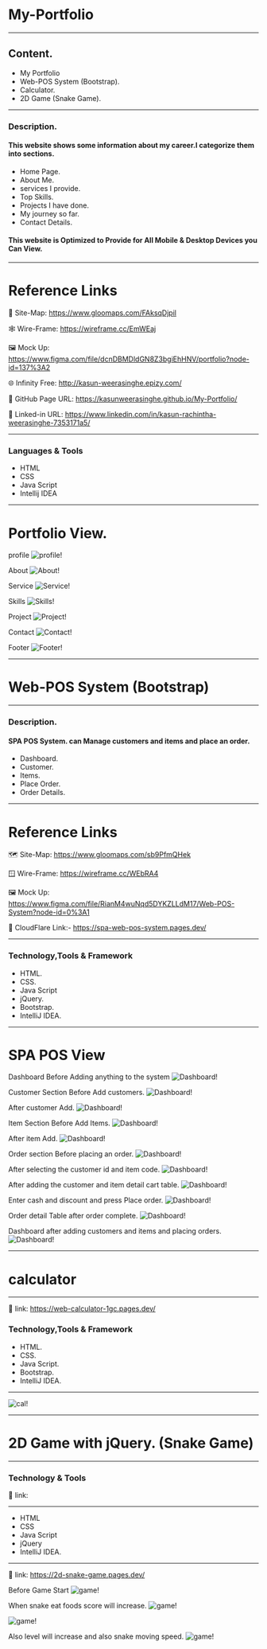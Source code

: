 # My-Portfolio

---
## Content.

* My Portfolio
* Web-POS System (Bootstrap).
* Calculator.
* 2D Game (Snake Game).

---
### Description.


#### This website shows some information about my career.I categorize them into sections.
* Home Page.
* About Me.
* services  I provide.
* Top Skills.
* Projects I have done.
* My journey so far.
* Contact Details.

#### This website is Optimized to Provide for All Mobile & Desktop Devices you Can View.

---

# Reference Links
📍 Site-Map:
https://www.gloomaps.com/FAksqDjpil

🕸️ Wire-Frame: https://wireframe.cc/EmWEaj

️️🖼️ Mock Up: https://www.figma.com/file/dcnDBMDldGN8Z3bgiEhHNV/portfolio?node-id=137%3A2

🌐 Infinity Free: http://kasun-weerasinghe.epizy.com/

📃 GitHub Page URL: https://kasunweerasinghe.github.io/My-Portfolio/

🔗 Linked-in URL: https://www.linkedin.com/in/kasun-rachintha-weerasinghe-7353171a5/

---

### Languages & Tools

* HTML
* CSS
* Java Script
* Intellij IDEA
---

# Portfolio View.
profile
![profile!](assets/images/Projects/Portfolio/profile.png)

About
![About!](assets/images/Projects/Portfolio/About.png)

Service
![Service!](assets/images/Projects/Portfolio/Service.png)

Skills
![Skills!](assets/images/Projects/Portfolio/Skills.png)

Project
![Project!](assets/images/Projects/Portfolio/Projects.png)

Contact
![Contact!](assets/images/Projects/Portfolio/Contact.png)

Footer
![Footer!](assets/images/Projects/Portfolio/Footer.png)

---

# Web-POS System (Bootstrap)

---
### Description.


#### SPA POS System. can Manage customers and items and place an order.
* Dashboard.
* Customer.
* Items.
* Place Order.
* Order Details.

---
# Reference Links

🗺️ Site-Map: https://www.gloomaps.com/sb9PfmQHek

🪟 Wire-Frame: https://wireframe.cc/WEbRA4

️️🖼️ Mock Up: https://www.figma.com/file/RianM4wuNqd5DYKZLLdM17/Web-POS-System?node-id=0%3A1

🔗 CloudFlare Link:- https://spa-web-pos-system.pages.dev/


---
### Technology,Tools & Framework

* HTML.
* CSS.
* Java Script
* jQuery.
* Bootstrap.
* IntelliJ IDEA.
---
# SPA POS View

Dashboard Before Adding anything to the system
![Dashboard!](assignments/JS/SPA/assets/images/POS-System-ss/1.%20Dashboard%20Before%20Add%20anything%20to%20system.png)

Customer Section Before Add customers.
![Dashboard!](assignments/JS/SPA/assets/images/POS-System-ss/2.%20Customer%20Section%20first%20visit.png)

After customer Add.
![Dashboard!](assignments/JS/SPA/assets/images/POS-System-ss/3.%20After%20customer%20Add.png)

Item Section Before Add Items.
![Dashboard!](assignments/JS/SPA/assets/images/POS-System-ss/4.%20Item%20Section%20first%20visit.png)

After item Add.
![Dashboard!](assignments/JS/SPA/assets/images/POS-System-ss/5.%20After%20Item%20Add.png)

Order section Before placing an order.
![Dashboard!](assignments/JS/SPA/assets/images/POS-System-ss/6.%20order%20section%20first%20visit.png)

After selecting the customer id and item code.
![Dashboard!](assignments/JS/SPA/assets/images/POS-System-ss/7.%20After%20select%20customer%20id%20and%20item%20code.png)

After adding the customer and item detail cart table.
![Dashboard!](assignments/JS/SPA/assets/images/POS-System-ss/8.%20After%20add%20customer%20and%20item%20detail%20cart%20table.png)

Enter cash and discount and press Place order.
![Dashboard!](assignments/JS/SPA/assets/images/POS-System-ss/9.%20Enter%20cash%20and%20discount%20%20and%20press%20Place%20order.png)

Order detail Table after order complete.
![Dashboard!](assignments/JS/SPA/assets/images/POS-System-ss/10.%20Order%20detail%20Table%20after%20order%20complete.png)

Dashboard after adding customers and items and placing orders.
![Dashboard!](assignments/JS/SPA/assets/images/POS-System-ss/11.%20Dashboard%20after%20add%20customer%20and%20item%20and%20place%20order.png)

---

# calculator

---
🔗 link: https://web-calculator-1gc.pages.dev/

### Technology,Tools & Framework

* HTML.
* CSS.
* Java Script.
* Bootstrap.
* IntelliJ IDEA.
---

![cal!](assignments/JS/Calculator/assets/images/calculator.png)

---


# 2D Game with jQuery. (Snake Game)

---
### Technology & Tools

🔗 link: 

---

* HTML
* CSS
* Java Script
* jQuery
* IntelliJ IDEA.

---

🔗 link: https://2d-snake-game.pages.dev/

Before Game Start
![game!](assignments/JS/Game/assets/img/project_img/1.png)

When snake eat foods score will increase.
![game!](assignments/JS/Game/assets/img/project_img/2.png)


![game!](assignments/JS/Game/assets/img/project_img/3.png)

Also level will increase and also snake moving speed.
![game!](assignments/JS/Game/assets/img/project_img/4.png)






